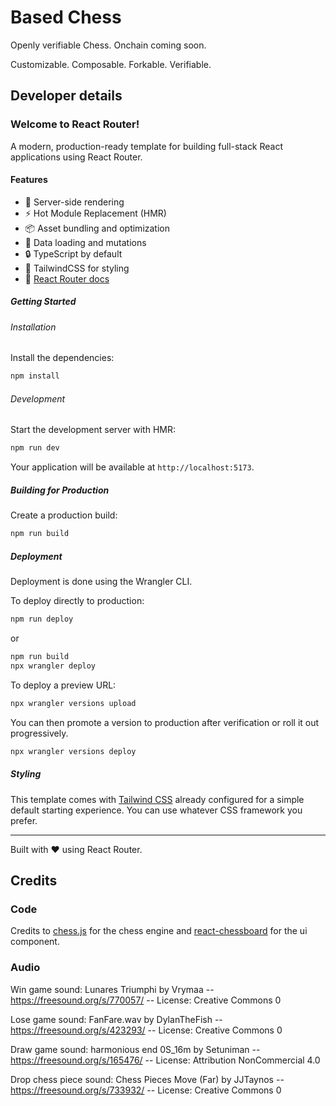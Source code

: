 # Based Chess

Openly verifiable Chess. Onchain coming soon.

Customizable. Composable. Forkable. Verifiable.

## Developer details

### Welcome to React Router!

A modern, production-ready template for building full-stack React applications using React Router.

#### Features

- 🚀 Server-side rendering
- ⚡️ Hot Module Replacement (HMR)
- 📦 Asset bundling and optimization
- 🔄 Data loading and mutations
- 🔒 TypeScript by default
- 🎉 TailwindCSS for styling
- 📖 [React Router docs](https://reactrouter.com/)

##### Getting Started

###### Installation

Install the dependencies:

```bash
npm install
```

###### Development

Start the development server with HMR:

```bash
npm run dev
```

Your application will be available at `http://localhost:5173`.

##### Building for Production

Create a production build:

```bash
npm run build
```

##### Deployment

Deployment is done using the Wrangler CLI.

To deploy directly to production:

```sh
npm run deploy
```

or

```sh
npm run build
npx wrangler deploy
```

To deploy a preview URL:

```sh
npx wrangler versions upload
```

You can then promote a version to production after verification or roll it out progressively.

```sh
npx wrangler versions deploy
```

##### Styling

This template comes with [Tailwind CSS](https://tailwindcss.com/) already configured for a simple default starting experience. You can use whatever CSS framework you prefer.

---

Built with ❤️ using React Router.

## Credits

### Code

Credits to <a href="https://github.com/jhlywa/chess.js" target="_blank" rel="noopener noreferrer">chess.js</a> for the chess engine and <a href="https://github.com/Clariity/react-chessboard">react-chessboard</a> for the ui component.</p>

### Audio

Win game sound:
Lunares Triumphi by Vrymaa -- https://freesound.org/s/770057/ -- License: Creative Commons 0

Lose game sound:
FanFare.wav by DylanTheFish -- https://freesound.org/s/423293/ -- License: Creative Commons 0

Draw game sound:
harmonious end 0S_16m by Setuniman -- https://freesound.org/s/165476/ -- License: Attribution NonCommercial 4.0

Drop chess piece sound:
Chess Pieces Move (Far) by JJTaynos -- https://freesound.org/s/733932/ -- License: Creative Commons 0

